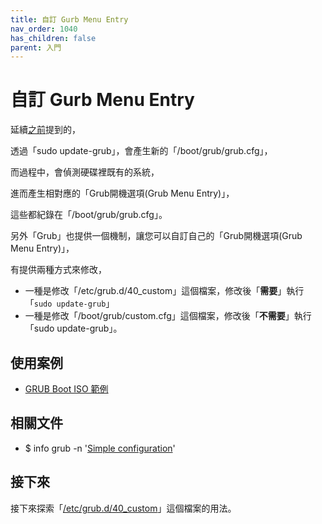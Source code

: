```yaml
---
title: 自訂 Gurb Menu Entry
nav_order: 1040
has_children: false
parent: 入門
---
```



# 自訂 Gurb Menu Entry

延續[之前](https://samwhelp.github.io/note-about-grub/read/start/grub_cfg.html)提到的，

透過「sudo update-grub」，會產生新的「/boot/grub/grub.cfg」，

而過程中，會偵測硬碟裡既有的系統，

進而產生相對應的「Grub開機選項(Grub Menu Entry)」，

這些都紀錄在「/boot/grub/grub.cfg」。

另外「Grub」也提供一個機制，讓您可以自訂自己的「Grub開機選項(Grub Menu Entry)」，

有提供兩種方式來修改，

* 一種是修改「/etc/grub.d/40_custom」這個檔案，修改後「**需要**」執行「`sudo update-grub`」
* 一種是修改「/boot/grub/custom.cfg」這個檔案，修改後「**不需要**」執行「sudo update-grub」。


## 使用案例

* [GRUB Boot ISO 範例](https://samwhelp.github.io/note-about-grub/read/howto/boot_iso.html)


## 相關文件

* $ info grub -n '[Simple configuration](https://www.gnu.org/software/grub/manual/grub/html_node/Simple-configuration.html#Simple-configuration)'


## 接下來

接下來探索「[/etc/grub.d/40_custom](https://samwhelp.github.io/note-about-grub/read/start/40_custom.html)」這個檔案的用法。
